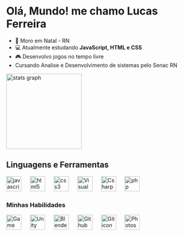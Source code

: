 # Olá, Mundo! me chamo Lucas Ferreira
- 🌌 Moro em Natal - RN
- 💻 Atualmente estudando **JavaScript, HTML e CSS**
- 🎮 Desenvolvo jogos no tempo livre
- Cursando Analise e Desenvolvimento de sistemas pelo Senac RN

<div align="left">
  <img src="https://github-readme-stats.vercel.app/api?username=lucasilvafe&hide_title=false&hide_rank=false&show_icons=true&include_all_commits=true&count_private=true&disable_animations=false&theme=github_dark&locale=pt-br&hide_border=true" height="200" alt="stats graph"  />
</div>

## Linguagens e Ferramentas

<div align="left">
  <img src="https://cdn.jsdelivr.net/gh/devicons/devicon/icons/javascript/javascript-plain.svg" height="40" alt="javascript icon"/>
  <img width="15"/>
  <img src="https://cdn.jsdelivr.net/gh/devicons/devicon/icons/html5/html5-plain-wordmark.svg" height="40" alt="html5 icon"/>
  <img width="15"/>
  <img src="https://cdn.jsdelivr.net/gh/devicons/devicon/icons/css3/css3-plain-wordmark.svg" height="40" alt="css3 icon"/>
  <img width="15"/>
  <img src="https://cdn.icon-icons.com/icons2/2107/PNG/512/file_type_vscode_icon_130084.png" height="40" alt="Visual studio code icon"/>
  <img width="15"/>
  <img src="https://cdn-icons-png.flaticon.com/512/6132/6132221.png" height="40" alt="Csharp icon"/>
  <img width="15"/>
  <img src="https://cdn.icon-icons.com/icons2/2415/PNG/512/php_plain_logo_icon_146397.png" height="40" alt="php icon"/>

</div>

### Minhas Habilidades

<div align="left">
  <img src="https://cdn2.steamgriddb.com/icon/e500b7708a865ec27eef36c33953b06e/32/256x256.png" height="40" alt="Game Maker Studio 2 icon"/> 
  <img width="15"/>
  <img src="https://cdn4.iconfinder.com/data/icons/logos-brands-5/24/unity-512.png" height="40" alt="Unity icon"/>
  <img width="15"/>
  <img src="https://cdn.jsdelivr.net/gh/devicons/devicon/icons/blender/blender-original.svg" height="40" alt="Blender icon"/>
  <img width="15"/>
  <img src="https://git-scm.com/images/logos/downloads/Git-Icon-1788C.png" height="40" alt="Github icon"/>
  <img width="15"/>
  <img src="https://cdn-icons-png.flaticon.com/512/25/25231.png" height="40" alt="Git icon"/>
  <img width="15"/>
  <img src="https://upload.wikimedia.org/wikipedia/commons/thumb/a/af/Adobe_Photoshop_CC_icon.svg/2101px-Adobe_Photoshop_CC_icon.svg.png" height="40" alt="Photoshop icon"/>
</div>
